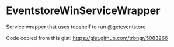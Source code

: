 EventstoreWinServiceWrapper
===========================

Service wrapper that uses topshelf to run @geteventstore

Code copied from this gist: https://gist.github.com/trbngr/5083266
